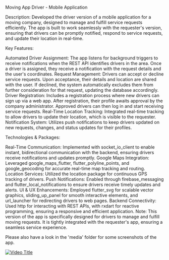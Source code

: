 Moving App Driver - Mobile Application

Description:
Developed the driver version of a mobile application for a moving company, designed to manage and fulfill service requests efficiently. 
The app is built to work seamlessly with the requester's version, ensuring that drivers can be promptly notified, respond to service requests, and update their location in real-time.

Key Features:

Automated Driver Assignment: The app listens for background triggers to receive notifications when the REST API identifies drivers in the area. Once a driver is assigned, they receive a notification with the request details and the user's coordinates.
Request Management: Drivers can accept or decline service requests. Upon acceptance, their details and location are shared with the user. If declined, the system automatically excludes them from further consideration for that request, updating the database accordingly.
Driver Registration: Includes a registration process where new drivers can sign up via a web app. After registration, their profile awaits approval by the company administrator. Approved drivers can then log in and start receiving service requests.
Real-Time Location Tracking: Integrated real-time tracking to allow drivers to update their location, which is visible to the requester.
Notification System: Utilizes push notifications to keep drivers updated on new requests, changes, and status updates for their profiles.

Technologies & Packages:

Real-Time Communication: Implemented with socket_io_client to enable instant, bidirectional communication with the backend, ensuring drivers receive notifications and updates promptly.
Google Maps Integration: Leveraged google_maps_flutter, flutter_polyline_points, and google_geocoding for accurate real-time map tracking and routing.
Location Services: Utilized the location package for continuous GPS tracking of drivers.
Push Notifications: Enabled through firebase_messaging and flutter_local_notifications to ensure drivers receive timely updates and alerts.
UI & UX Enhancements: Employed flutter_svg for scalable vector graphics, sliding_up_panel for smooth interactive elements, and url_launcher for redirecting drivers to web pages.
Backend Connectivity: Used http for interacting with REST APIs, with rxdart for reactive programming, ensuring a responsive and efficient application.
Note: This version of the app is specifically designed for drivers to manage and fulfill moving requests. It is tightly integrated with the requester's app, ensuring a seamless service experience.

Please also have a look in the 'media' folder for some screenshots of the app.

[![Video Title](https://github.com/SouthPeace/Moving-App-Driver/tree/main/media/ConfirmOrder.png)](https://youtu.be/c-SMFXBvXJQ)
